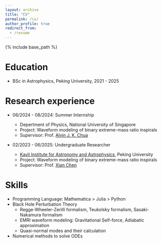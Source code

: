 ```yaml
---
layout: archive
title: "CV"
permalink: /cv/
author_profile: true
redirect_from:
  - /resume
---
```


{% include base_path %}

Education
======
* BSc in Astrophysics, Peking University, 2021 - 2025

Research experience
======
* 06/2024 - 08/2024: Summer Internship
  * Depertment of Physics, National University of Singapore
  * Project: Waveform modeling of binary extreme-mass ratio inspirals
  * Supervisor: Prof. [Alvin J. K. Chua](https://www.physics.nus.edu.sg/faculty/chua-alvin-jk/)

* 02/2023 - 06/2025: Undergraduate Researcher
  * [Kavli Institute for Astronomy and Astrophysics](https://kiaa.pku.edu.cn), Peking University
  * Project: Waveform modeling of binary extreme-mass ratio inspirals
  * Supervisor: Prof. [Xian Chen](https://kiaa.pku.edu.cn/info/1010/2663.htm)
  
Skills
======
* Programming Language: Mathematica > Julia > Python
* Black Hole Perturbation Theory
  * Regge-Wheeler-Zerilli formalism, Teukolsky formalism, Sasaki-Nakamura formalism
  * EMRI waveform modeling: Gravitational Self-force, Adiabatic approximation
  * Quasi-normal modes and their calculation
* Numerical methods to solve ODEs
